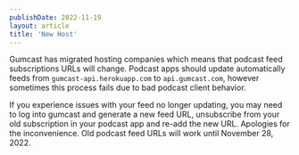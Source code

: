 ```yaml
---
publishDate: 2022-11-19
layout: article
title: 'New Host'
---
```


Gumcast has migrated hosting companies which means that podcast feed subscriptions URLs will change.
Podcast apps should update automatically feeds from <code>gumcast-api.herokuapp.com</code> to <code>api.gumcast.com</code>, however sometimes this process fails due to bad podcast client behavior.

If you experience issues with your feed no longer updating, you may need to log into gumcast and generate a new feed URL, unsubscribe from your old subscription in your podcast app and re-add the new URL.
Apologies for the inconvenience. Old podcast feed URLs will work until November 28, 2022.
